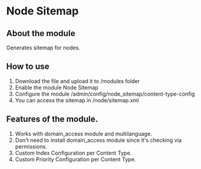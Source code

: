 # Node Sitemap 

## About the module
Generates sitemap for nodes.

## How to use
1. Download the file and upload it to /modules folder
2. Enable the module Node Sitemap
3. Configure the module /admin/config/node_sitemap/content-type-config
4. You can access the sitemap in /node/sitemap.xml


## Features of the module.
1. Works with domain_access module and multilanguage.
2. Don't need to install domain_access module since it's checking via permissions.
4. Custom Index Configuration per Content Type. 
3. Custom Priority Configuration per Content Type.